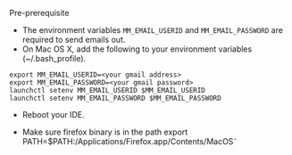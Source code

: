 Pre-prerequisite
* The environment variables `MM_EMAIL_USERID` and `MM_EMAIL_PASSWORD` are required to send emails out.
* On Mac OS X, add the following to your environment variables (~/.bash_profile).
```
export MM_EMAIL_USERID=<your gmail address>
export MM_EMAIL_PASSWORD=<your gmail password>
launchctl setenv MM_EMAIL_USERID $MM_EMAIL_USERID
launchctl setenv MM_EMAIL_PASSWORD $MM_EMAIL_PASSWORD
```
* Reboot your IDE.

* Make sure firefox binary is in the path export PATH=$PATH:/Applications/Firefox.app/Contents/MacOS˜